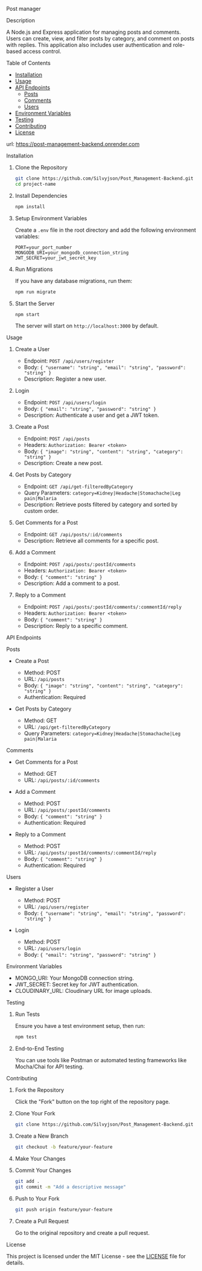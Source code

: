 Post manager

Description

A Node.js and Express application for managing posts and comments. Users can create, view, and filter posts by category, and comment on posts with replies. This application also includes user authentication and role-based access control.

Table of Contents

- [Installation](installation)
- [Usage](usage)
- [API Endpoints](api-endpoints)
  - [Posts](posts)
  - [Comments](comments)
  - [Users](users)
- [Environment Variables](environment-variables)
- [Testing](testing)
- [Contributing](contributing)
- [License](license)

url: https://post-management-backend.onrender.com

Installation

1. Clone the Repository

   ```bash
   git clone https://github.com/Silvyjson/Post_Management-Backend.git
   cd project-name
   ```

2. Install Dependencies

   ```bash
   npm install
   ```

3. Setup Environment Variables

   Create a `.env` file in the root directory and add the following environment variables:

   ```env
   PORT=your_port_number
   MONGODB_URI=your_mongodb_connection_string
   JWT_SECRET=your_jwt_secret_key
   ```

4. Run Migrations

   If you have any database migrations, run them:

   ```bash
   npm run migrate
   ```

5. Start the Server

   ```bash
   npm start
   ```

   The server will start on `http://localhost:3000` by default.

Usage

1. Create a User

   - Endpoint: `POST /api/users/register`
   - Body: `{ "username": "string", "email": "string", "password": "string" }`
   - Description: Register a new user.

2. Login

   - Endpoint: `POST /api/users/login`
   - Body: `{ "email": "string", "password": "string" }`
   - Description: Authenticate a user and get a JWT token.

3. Create a Post

   - Endpoint: `POST /api/posts`
   - Headers: `Authorization: Bearer <token>`
   - Body: `{ "image": "string", "content": "string", "category": "string" }`
   - Description: Create a new post.

4. Get Posts by Category

   - Endpoint: `GET /api/get-filteredByCategory`
   - Query Parameters: `category=Kidney|Headache|Stomachache|Leg pain|Malaria`
   - Description: Retrieve posts filtered by category and sorted by custom order.

5. Get Comments for a Post

   - Endpoint: `GET /api/posts/:id/comments`
   - Description: Retrieve all comments for a specific post.

6. Add a Comment

   - Endpoint: `POST /api/posts/:postId/comments`
   - Headers: `Authorization: Bearer <token>`
   - Body: `{ "comment": "string" }`
   - Description: Add a comment to a post.

7. Reply to a Comment

   - Endpoint: `POST /api/posts/:postId/comments/:commentId/reply`
   - Headers: `Authorization: Bearer <token>`
   - Body: `{ "comment": "string" }`
   - Description: Reply to a specific comment.

API Endpoints

Posts

- Create a Post

  - Method: POST
  - URL: `/api/posts`
  - Body: `{ "image": "string", "content": "string", "category": "string" }`
  - Authentication: Required

- Get Posts by Category
  - Method: GET
  - URL: `/api/get-filteredByCategory`
  - Query Parameters: `category=Kidney|Headache|Stomachache|Leg pain|Malaria`

Comments

- Get Comments for a Post
  - Method: GET
  - URL: `/api/posts/:id/comments`
- Add a Comment

  - Method: POST
  - URL: `/api/posts/:postId/comments`
  - Body: `{ "comment": "string" }`
  - Authentication: Required

- Reply to a Comment
  - Method: POST
  - URL: `/api/posts/:postId/comments/:commentId/reply`
  - Body: `{ "comment": "string" }`
  - Authentication: Required

Users

- Register a User

  - Method: POST
  - URL: `/api/users/register`
  - Body: `{ "username": "string", "email": "string", "password": "string" }`

- Login
  - Method: POST
  - URL: `/api/users/login`
  - Body: `{ "email": "string", "password": "string" }`

Environment Variables

- MONGO_URI: Your MongoDB connection string.
- JWT_SECRET: Secret key for JWT authentication.
- CLOUDINARY_URL: Cloudinary URL for image uploads.

Testing

1. Run Tests

   Ensure you have a test environment setup, then run:

   ```bash
   npm test
   ```

2. End-to-End Testing

   You can use tools like Postman or automated testing frameworks like Mocha/Chai for API testing.

Contributing

1. Fork the Repository

   Click the "Fork" button on the top right of the repository page.

2. Clone Your Fork

   ```bash
   git clone https://github.com/Silvyjson/Post_Management-Backend.git
   ```

3. Create a New Branch

   ```bash
   git checkout -b feature/your-feature
   ```

4. Make Your Changes

5. Commit Your Changes

   ```bash
   git add .
   git commit -m "Add a descriptive message"
   ```

6. Push to Your Fork

   ```bash
   git push origin feature/your-feature
   ```

7. Create a Pull Request

   Go to the original repository and create a pull request.

License

This project is licensed under the MIT License - see the [LICENSE](LICENSE) file for details.
